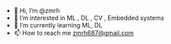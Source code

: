 - 👋 Hi, I’m @zmrh
- 👀 I’m interested in ML , DL , CV , Embedded systems
- 🌱 I’m currently learning ML, DL
- 📫 How to reach me zmrh687@gmail.com

<!---
zmrh026/zmrh026 is a ✨ special ✨ repository because its `README.md` (this file) appears on your GitHub profile.
You can click the Preview link to take a look at your changes.
--->
